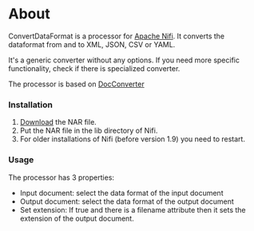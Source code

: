# About

ConvertDataFormat is a processor for [Apache Nifi](http://nifi.apache.org/). It converts the dataformat from and to XML, JSON, CSV or YAML. 

It's a generic converter without any options. If you need more specific functionality, check if there is specialized converter.

The processor is based on [DocConverter](https://github.com/assimbly/docconverter)

### Installation

1. [Download](https://github.com/assimbly/convertdataformat/releases) the NAR file.
2. Put the NAR file in the lib directory of Nifi.
3. For older installations of Nifi (before version 1.9) you need to restart.

### Usage

The processor has 3 properties:

* Input document: select the data format of the input document
* Output document: select the data format of the output document
* Set extension: If true and there is a filename attribute then it sets the extension of the output document. 